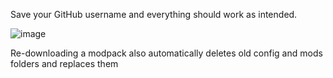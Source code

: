 Save your GitHub username and everything should work as intended.

![image](https://github.com/user-attachments/assets/a22e3492-55cc-4586-9856-b406a222e6e9)

Re-downloading a modpack also automatically deletes old config and mods folders and replaces them
